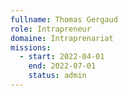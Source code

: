 ```yaml
---
fullname: Thomas Gergaud
role: Intrapreneur
domaine: Intraprenariat
missions:
  - start: 2022-04-01
    end: 2022-07-01
    status: admin
---
```


